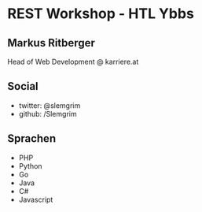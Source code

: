 REST Workshop - HTL Ybbs
====

Markus Ritberger
---
Head of Web Development @ karriere.at

Social
---

- twitter: @slemgrim
- github: /Slemgrim


Sprachen
---

- PHP
- Python
- Go
- Java
- C#
- Javascript
